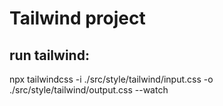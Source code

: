 # Tailwind project

## run tailwind: 

npx tailwindcss -i ./src/style/tailwind/input.css -o ./src/style/tailwind/output.css --watch